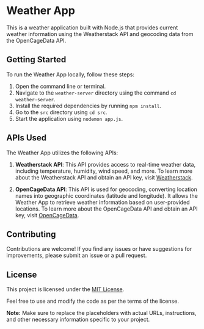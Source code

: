 # Weather App

This is a weather application built with Node.js that provides current weather information using the Weatherstack API and geocoding data from the OpenCageData API.

## Getting Started

To run the Weather App locally, follow these steps:

1. Open the command line or terminal.
2. Navigate to the `weather-server` directory using the command `cd weather-server`.
3. Install the required dependencies by running `npm install`.
4. Go to the `src` directory using `cd src`.
5. Start the application using `nodemon app.js`.

## APIs Used

The Weather App utilizes the following APIs:

1. **Weatherstack API**: This API provides access to real-time weather data, including temperature, humidity, wind speed, and more. To learn more about the Weatherstack API and obtain an API key, visit [Weatherstack](https://weatherstack.com/).

2. **OpenCageData API**: This API is used for geocoding, converting location names into geographic coordinates (latitude and longitude). It allows the Weather App to retrieve weather information based on user-provided locations. To learn more about the OpenCageData API and obtain an API key, visit [OpenCageData](https://opencagedata.com/).

## Contributing

Contributions are welcome! If you find any issues or have suggestions for improvements, please submit an issue or a pull request.

## License

This project is licensed under the [MIT License](LICENSE).

Feel free to use and modify the code as per the terms of the license.

**Note:** Make sure to replace the placeholders with actual URLs, instructions, and other necessary information specific to your project.
